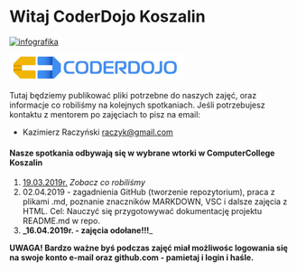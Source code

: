 # Witaj CoderDojo Koszalin
[![infografika](https://img.shields.io/static/v1.svg?label=CoderDojo&message=Koszalin&color=blue?style=plastic)][Koszalin]

![logo1](https://github.com/coderdojokoszalin/meet/blob/master/images/cd_logo.png)

Tutaj będziemy publikować pliki potrzebne do naszych zajęć, oraz informacje co robiliśmy na kolejnych spotkaniach.
Jeśli potrzebujesz kontaktu z mentorem po zajęciach to pisz na email: 
- Kazimierz Raczyński <raczyk@gmail.com>

#### Nasze spotkania odbywają się w wybrane wtorki w ComputerCollege Koszalin
1. [19.03.2019r.](https://github.com/coderdojokoszalin/meet/blob/master/19_03_2019.md) _Zobacz co robiliśmy_
2. 02.04.2019 - zagadnienia GitHub (tworzenie repozytorium), praca z plikami .md, poznanie znaczników MARKDOWN, VSC i dalsze zajęcia z HTML. Cel: Nauczyć się przygotowywać dokumentację projektu README.md w repo.
3. **_16.04.2019r. - zajęcia odołane!!!**_

**UWAGA! Bardzo ważne byś podczas zajęć miał możliwośc logowania się na swoje konto e-mail oraz github.com - pamietaj i login i haśle.**

[Koszalin]: https://github.com/coderdojokoszalin
